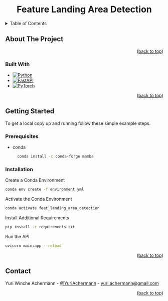 <a name="readme-top"></a>

<!-- PROJECT LOGO -->
<br />
<div align="center">

<h1 align="center">Feature Landing Area Detection</h1>

</div>

<!-- TABLE OF CONTENTS -->
<details>
  <summary>Table of Contents</summary>
  <ol>
    <li>
      <a href="#about-the-project">About The Project</a>
      <ul>
        <li><a href="#built-with">Built With</a></li>
      </ul>
    </li>
    <li>
      <a href="#getting-started">Getting Started</a>
      <ul>
        <li><a href="#prerequisites">Prerequisites</a></li>
        <li><a href="#installation">Installation</a></li>
      </ul>
    </li>
    <li><a href="#usage">Usage</a></li>
    <li><a href="#roadmap">Roadmap</a></li>
    <li><a href="#contact">Contact</a></li>
    <li><a href="#acknowledgments">Acknowledgments</a></li>
  </ol>
</details>

<!-- ABOUT THE PROJECT -->

## About The Project

<p align="right">(<a href="#readme-top">back to top</a>)</p>

### Built With

- [![Python][Python]][Python-url]
- [![FastAPI][FastAPI]][FastAPI-url]
- [![PyTorch][PyTorch]][PyTorch-url]

<p align="right">(<a href="#readme-top">back to top</a>)</p>

<!-- GETTING STARTED -->

## Getting Started

To get a local copy up and running follow these simple example steps.

### Prerequisites

- conda
  ```sh
    conda install -c conda-forge mamba
  ```

### Installation

Create a Conda Environment

```sh
conda env create -f environment.yml
```

Activate the Conda Environment

```sh
conda activate feat_landing_area_detection
```

Install Additional Requirements
    
```sh
pip install -r requirements.txt
```

Run the API

```sh
uvicorn main:app --reload
```

<p align="right">(<a href="#readme-top">back to top</a>)</p>

<!-- CONTACT -->

## Contact

Yuri Winche Achermann - [@YuriAchermann](https://twitter.com/YuriAchermann) - yuri.achermann@gmail.com

<p align="right">(<a href="#readme-top">back to top</a>)</p>

<!-- MARKDOWN LINKS & IMAGES -->
<!-- https://www.markdownguide.org/basic-syntax/#reference-style-links -->

[product-screenshot]: images/screenshot.png
[Python]: https://img.shields.io/badge/Python-000000?style=for-the-badge&logo=python
[Python-url]: https://www.python.org
[FastAPI]: https://img.shields.io/badge/FastAPI-000000?style=for-the-badge&logo=fastapi
[FastAPI-url]: https://fastapi.tiangolo.com
[PyTorch]: https://img.shields.io/badge/PyTorch-000000?style=for-the-badge&logo=pytorch
[PyTorch-url]: https://pytorch.org
